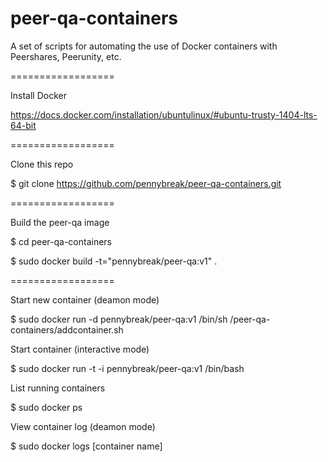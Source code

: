 peer-qa-containers
==================

A set of scripts for automating the use of Docker containers with Peershares, Peerunity, etc.

==================

Install Docker

https://docs.docker.com/installation/ubuntulinux/#ubuntu-trusty-1404-lts-64-bit

==================

Clone this repo
  
  $ git clone https://github.com/pennybreak/peer-qa-containers.git

==================

Build the peer-qa image
  
  $ cd peer-qa-containers
  
  $ sudo docker build -t="pennybreak/peer-qa:v1" .

==================

Start new container (deamon mode)
  
  $ sudo docker run -d pennybreak/peer-qa:v1 /bin/sh /peer-qa-containers/addcontainer.sh
  
Start container (interactive mode)

  $ sudo docker run -t -i pennybreak/peer-qa:v1 /bin/bash
  
List running containers

  $ sudo docker ps
  
View container log (deamon mode)

  $ sudo docker logs [container name]
  
  
